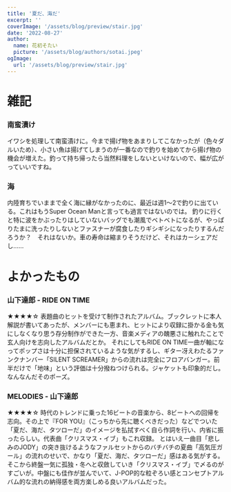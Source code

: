 ```yaml
---
title: '夏だ、海だ'
excerpt: ''
coverImage: '/assets/blog/preview/stair.jpg'
date: '2022-08-27'
author:
  name: 花初そたい
  picture: '/assets/blog/authors/sotai.jpeg'
ogImage:
  url: '/assets/blog/preview/stair.jpg'
---
```

# 雑記

### 南蛮漬け
イワシを処理して南蛮漬けに。今まで揚げ物をあまりしてこなかったが（色々ダルいため）、小さい魚は揚げてしまうのが一番なので釣りを始めてから揚げ物の機会が増えた。釣って持ち帰ったら当然料理をしないといけないので、幅が広がっていいですね。

### 海
内陸育ちでいままで全く海に縁がなかったのに、最近は週1～2で釣りに出ている。これはもうSuper Ocean Manと言っても過言ではないのでは。
釣りに行くと特に波をかぶったりはしていないバッグでも潮風でベトベトになるが、やっぱりたまに洗ったりしないとファスナーが腐食したりギシギシになったりするんだろうか？　それはないか。車の寿命は縮まりそうだけど、それはカーシェアだし……

# よかったもの

### 山下達郎 - RIDE ON TIME
★★★★☆
表題曲のヒットを受けて制作されたアルバム。ブックレットに本人解説が書いてあったが、メンバーにも恵まれ、ヒットにより収録に掛かる金も気にしなくなり思う存分制作ができた一方、音楽メディアの醜悪さに触れたことで玄人向けを志向したアルバムだとか。
それにしてもRIDE ON TIME一曲が軸になってポップさは十分に担保されているような気がするし、ギター冴えわたるファンクナンバー「SILENT SCREAMER」からの流れは完全にフロアバンガー。前半だけで「地味」という評価は十分撥ねつけられる。ジャケットも印象的だし。なんなんだそのポーズ。

### MELODIES - 山下達郎
★★★★☆
時代のトレンドに乗った16ビートの音楽から、8ビートへの回帰を志向。その上で『FOR YOU』（こっちから先に聴くべきだった）などでついた「夏だ、海だ、タツローだ」のイメージを払拭すべく自ら作詞を行い、内省に振ったらしい。代表曲「クリスマス・イブ」もこれ収録。
とはいえ一曲目「悲しみのJODY」の突き抜けるようなファルセットからのバチバチの夏曲「高気圧ガール」の流れのせいで、かなり「夏だ、海だ、タツローだ」感はある気がする。そこから終盤一気に孤独・冬へと収斂していき「クリスマス・イブ」で〆るのがすごいが。中盤にも佳作が並んでいて、J-POP的な粒ぞろい感とコンセプトアルバム的な流れの納得感を両方楽しめる良いアルバムだった。

